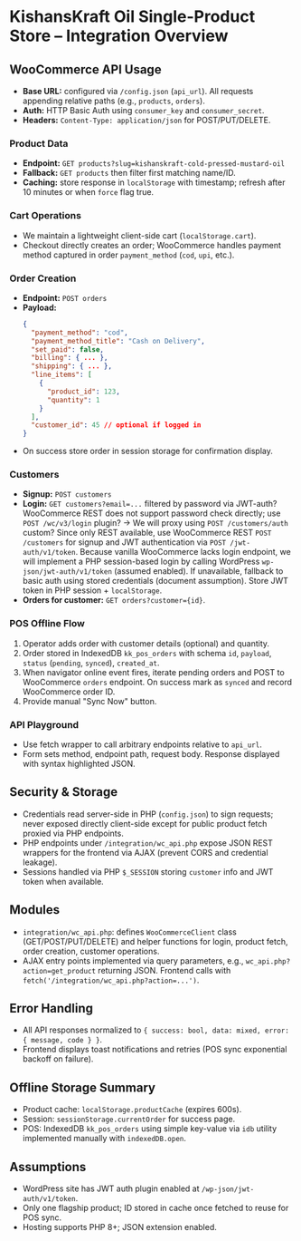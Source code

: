 # KishansKraft Oil Single-Product Store – Integration Overview

## WooCommerce API Usage
- **Base URL:** configured via `/config.json` (`api_url`). All requests appending relative paths (e.g., `products`, `orders`).
- **Auth:** HTTP Basic Auth using `consumer_key` and `consumer_secret`.
- **Headers:** `Content-Type: application/json` for POST/PUT/DELETE.

### Product Data
- **Endpoint:** `GET products?slug=kishanskraft-cold-pressed-mustard-oil`
- **Fallback:** `GET products` then filter first matching name/ID.
- **Caching:** store response in `localStorage` with timestamp; refresh after 10 minutes or when `force` flag true.

### Cart Operations
- We maintain a lightweight client-side cart (`localStorage.cart`).
- Checkout directly creates an order; WooCommerce handles payment method captured in order `payment_method` (`cod`, `upi`, etc.).

### Order Creation
- **Endpoint:** `POST orders`
- **Payload:**
  ```json
  {
    "payment_method": "cod",
    "payment_method_title": "Cash on Delivery",
    "set_paid": false,
    "billing": { ... },
    "shipping": { ... },
    "line_items": [
      {
        "product_id": 123,
        "quantity": 1
      }
    ],
    "customer_id": 45 // optional if logged in
  }
  ```
- On success store order in session storage for confirmation display.

### Customers
- **Signup:** `POST customers`
- **Login:** `GET customers?email=...` filtered by password via JWT-auth? WooCommerce REST does not support password check directly; use `POST /wc/v3/login` plugin? → We will proxy using `POST /customers/auth` custom? Since only REST available, use WooCommerce REST `POST /customers` for signup and JWT authentication via `POST /jwt-auth/v1/token`. Because vanilla WooCommerce lacks login endpoint, we will implement a PHP session-based login by calling WordPress `wp-json/jwt-auth/v1/token` (assumed enabled). If unavailable, fallback to basic auth using stored credentials (document assumption). Store JWT token in PHP session + `localStorage`.
- **Orders for customer:** `GET orders?customer={id}`.

### POS Offline Flow
1. Operator adds order with customer details (optional) and quantity.
2. Order stored in IndexedDB `kk_pos_orders` with schema `id`, `payload`, `status` (`pending`, `synced`), `created_at`.
3. When navigator online event fires, iterate pending orders and POST to WooCommerce `orders` endpoint. On success mark as `synced` and record WooCommerce order ID.
4. Provide manual "Sync Now" button.

### API Playground
- Use fetch wrapper to call arbitrary endpoints relative to `api_url`.
- Form sets method, endpoint path, request body. Response displayed with syntax highlighted JSON.

## Security & Storage
- Credentials read server-side in PHP (`config.json`) to sign requests; never exposed directly client-side except for public product fetch proxied via PHP endpoints.
- PHP endpoints under `/integration/wc_api.php` expose JSON REST wrappers for the frontend via AJAX (prevent CORS and credential leakage).
- Sessions handled via PHP `$_SESSION` storing `customer` info and JWT token when available.

## Modules
- `integration/wc_api.php`: defines `WooCommerceClient` class (GET/POST/PUT/DELETE) and helper functions for login, product fetch, order creation, customer operations.
- AJAX entry points implemented via query parameters, e.g., `wc_api.php?action=get_product` returning JSON. Frontend calls with `fetch('/integration/wc_api.php?action=...')`.

## Error Handling
- All API responses normalized to `{ success: bool, data: mixed, error: { message, code } }`.
- Frontend displays toast notifications and retries (POS sync exponential backoff on failure).

## Offline Storage Summary
- Product cache: `localStorage.productCache` (expires 600s).
- Session: `sessionStorage.currentOrder` for success page.
- POS: IndexedDB `kk_pos_orders` using simple key-value via `idb` utility implemented manually with `indexedDB.open`.

## Assumptions
- WordPress site has JWT auth plugin enabled at `/wp-json/jwt-auth/v1/token`.
- Only one flagship product; ID stored in cache once fetched to reuse for POS sync.
- Hosting supports PHP 8+; JSON extension enabled.
